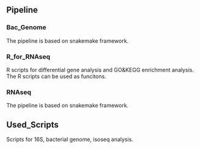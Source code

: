 ## Pipeline

### Bac_Genome
The pipeline is based on snakemake framework. 

### R_for_RNAseq
R scripts for differential gene analysis and GO&KEGG enrichment analysis. The R scripts can be used as funcitons.

### RNAseq
The pipeline is based on snakemake framework.

## Used_Scripts
Scripts for 16S, bacterial genome, isoseq analysis.

